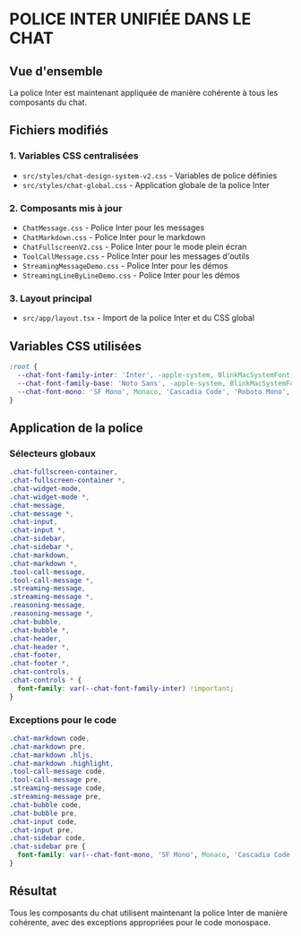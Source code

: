# POLICE INTER UNIFIÉE DANS LE CHAT

## Vue d'ensemble
La police Inter est maintenant appliquée de manière cohérente à tous les composants du chat.

## Fichiers modifiés

### 1. Variables CSS centralisées
- `src/styles/chat-design-system-v2.css` - Variables de police définies
- `src/styles/chat-global.css` - Application globale de la police Inter

### 2. Composants mis à jour
- `ChatMessage.css` - Police Inter pour les messages
- `ChatMarkdown.css` - Police Inter pour le markdown
- `ChatFullscreenV2.css` - Police Inter pour le mode plein écran
- `ToolCallMessage.css` - Police Inter pour les messages d'outils
- `StreamingMessageDemo.css` - Police Inter pour les démos
- `StreamingLineByLineDemo.css` - Police Inter pour les démos

### 3. Layout principal
- `src/app/layout.tsx` - Import de la police Inter et du CSS global

## Variables CSS utilisées

```css
:root {
  --chat-font-family-inter: 'Inter', -apple-system, BlinkMacSystemFont, 'Segoe UI', Roboto, sans-serif;
  --chat-font-family-base: 'Noto Sans', -apple-system, BlinkMacSystemFont, 'Segoe UI', Roboto, sans-serif;
  --chat-font-mono: 'SF Mono', Monaco, 'Cascadia Code', 'Roboto Mono', Consolas, monospace;
}
```

## Application de la police

### Sélecteurs globaux
```css
.chat-fullscreen-container,
.chat-fullscreen-container *,
.chat-widget-mode,
.chat-widget-mode *,
.chat-message,
.chat-message *,
.chat-input,
.chat-input *,
.chat-sidebar,
.chat-sidebar *,
.chat-markdown,
.chat-markdown *,
.tool-call-message,
.tool-call-message *,
.streaming-message,
.streaming-message *,
.reasoning-message,
.reasoning-message *,
.chat-bubble,
.chat-bubble *,
.chat-header,
.chat-header *,
.chat-footer,
.chat-footer *,
.chat-controls,
.chat-controls * {
  font-family: var(--chat-font-family-inter) !important;
}
```

### Exceptions pour le code
```css
.chat-markdown code,
.chat-markdown pre,
.chat-markdown .hljs,
.chat-markdown .highlight,
.tool-call-message code,
.tool-call-message pre,
.streaming-message code,
.streaming-message pre,
.chat-bubble code,
.chat-bubble pre,
.chat-input code,
.chat-input pre,
.chat-sidebar code,
.chat-sidebar pre {
  font-family: var(--chat-font-mono, 'SF Mono', Monaco, 'Cascadia Code', 'Roboto Mono', Consolas, monospace) !important;
}
```

## Résultat
Tous les composants du chat utilisent maintenant la police Inter de manière cohérente, avec des exceptions appropriées pour le code monospace.
